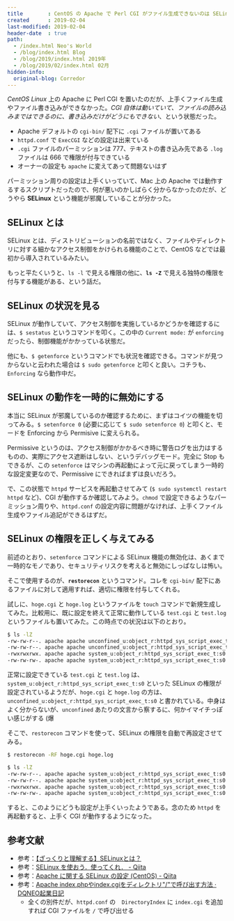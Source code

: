 ```yaml
---
title        : CentOS の Apache で Perl CGI がファイル生成できないのは SELinux のせいだった
created      : 2019-02-04
last-modified: 2019-02-04
header-date  : true
path:
  - /index.html Neo's World
  - /blog/index.html Blog
  - /blog/2019/index.html 2019年
  - /blog/2019/02/index.html 02月
hidden-info:
  original-blog: Corredor
---
```


_CentOS Linux_ 上の Apache に Perl CGI を置いたのだが、上手くファイル生成やファイル書き込みができなかった。_CGI 自体は動いていて、ファイルの読み込みまではできるのに、書き込みだけがどうにもできない_、という状態だった。

- Apache デフォルトの `cgi-bin/` 配下に `.cgi` ファイルが置いてある
- `httpd.conf` で `ExecCGI` などの設定は出来ている
- `.cgi` ファイルのパーミッションは 777、テキストの書き込み先である `.log` ファイルは 666 で権限が付与できている
- オーナーの設定も `apache` に変えてあって問題ないはず

パーミッション周りの設定は上手くいっていて、Mac 上の Apache では動作するするスクリプトだったので、何が悪いのかしばらく分からなかったのだが、どうやら __SELinux__ という機能が邪魔していることが分かった。

## SELinux とは

SELinux とは、ディストリビューションの名前ではなく、ファイルやディレクトリに対する細かなアクセス制御をかけられる機能のことで、CentOS などでは最初から導入されているみたい。

もっと平たくいうと、`ls -l` で見える権限の他に、__`ls -Z`__ で見える独特の権限を付与する機能がある、という話だ。

## SELinux の状況を見る

SELinux が動作していて、アクセス制御を実施しているかどうかを確認するには、`$ sestatus` というコマンドを叩く。この中の `Current mode:` が `enforcing` だったら、制御機能がかかっている状態だ。

他にも、`$ getenforce` というコマンドでも状況を確認できる。コマンドが見つからないと云われた場合は `$ sudo getenforce` と叩くと良い。コチラも、`Enforcing` なら動作中だ。

## SELinux の動作を一時的に無効にする

本当に SELinux が邪魔しているのか確認するために、まずはコイツの機能を切ってみる。`$ setenforce 0` (必要に応じて `$ sudo setenforce 0`) と叩くと、モードを Enforcing から Permisive に変えられる。

Permissive というのは、アクセス制御がかかるべき時に警告ログを出力はするものの、実際にアクセス遮断はしない、というデバッグモード。完全に Stop もできるが、この `setenforce` はマシンの再起動によって元に戻ってしまう一時的な設定変更なので、Permissive にできればまずは良いだろう。

で、この状態で `httpd` サービスを再起動させてみて (`$ sudo systemctl restart httpd` など)、CGI が動作するか確認してみよう。`chmod` で設定できるようなパーミッション周りや、`httpd.conf` の設定内容に問題がなければ、上手くファイル生成やファイル追記ができるはずだ。

## SELinux の権限を正しく与えてみる

前述のとおり、`setenforce` コマンドによる SELinux 機能の無効化は、あくまで一時的なモノであり、セキュリティリスクを考えると無効にしっぱなしは怖い。

そこで使用するのが、__`restorecon`__ というコマンド。コレを `cgi-bin/` 配下にあるファイルに対して適用すれば、適切に権限を付与してくれる。

試しに、`hoge.cgi` と `hoge.log` というファイルを `touch` コマンドで新規生成してみた。比較用に、既に設定を終えて正常に動作している `test.cgi` と `test.log` というファイルも置いてみた。この時点での状況は以下のとおり。

```bash
$ ls -lZ
-rw-rw-r--. apache apache unconfined_u:object_r:httpd_sys_script_exec_t:s0 hoge.cgi
-rw-rw-r--. apache apache unconfined_u:object_r:httpd_sys_script_exec_t:s0 hoge.log
-rwxrwxrwx. apache apache system_u:object_r:httpd_sys_script_exec_t:s0 test.cgi
-rw-rw-rw-. apache apache system_u:object_r:httpd_sys_script_exec_t:s0 test.log
```

正常に設定できている `test.cgi` と `test.log` は、`system_u:object_r:httpd_sys_script_exec_t:s0` といった SELinux の権限が設定されているようだが、`hoge.cgi` と `hoge.log` の方は、`unconfined_u:object_r:httpd_sys_script_exec_t:s0` と書かれている。中身はよく分からないが、`unconfined` あたりの文言から察するに、何かイマイチっぽい感じがする (爆

そこで、`restorecon` コマンドを使って、SELinux の権限を自動で再設定させてみる。

```bash
$ restorecon -RF hoge.cgi hoge.log

$ ls -lZ
-rw-rw-r--. apache apache system_u:object_r:httpd_sys_script_exec_t:s0 hoge.cgi
-rw-rw-r--. apache apache system_u:object_r:httpd_sys_script_exec_t:s0 hoge.log
-rwxrwxrwx. apache apache system_u:object_r:httpd_sys_script_exec_t:s0 test.cgi
-rw-rw-rw-. apache apache system_u:object_r:httpd_sys_script_exec_t:s0 test.log
```

すると、このようにどうも設定が上手くいったようである。念のため `httpd` を再起動すると、上手く CGI が動作するようになった。

## 参考文献

- 参考：[【ざっくりと理解する】SELinuxとは？](https://eng-entrance.com/linux-selinux)
- 参考：[SELinux を使おう．使ってくれ． - Qiita](https://qiita.com/chi9rin/items/af532d0dd9237cc65741)
- 参考：[Apache に関する SELinux の設定 (CentOS) - Qiita](https://qiita.com/100/items/f7f43994568836b4a453)
- 参考：[Apache index.phpやindex.cgiをディレクトリ"/"で呼び出す方法 · DQNEO起業日記](http://dqn.sakusakutto.jp/2011/07/apache-directoryindex-indexphp-indexcgi.html)
  - 全くの別件だが、`httpd.conf` の　`DirectoryIndex` に `index.cgi` を追加すれば CGI ファイルを `/` で呼び出せる
